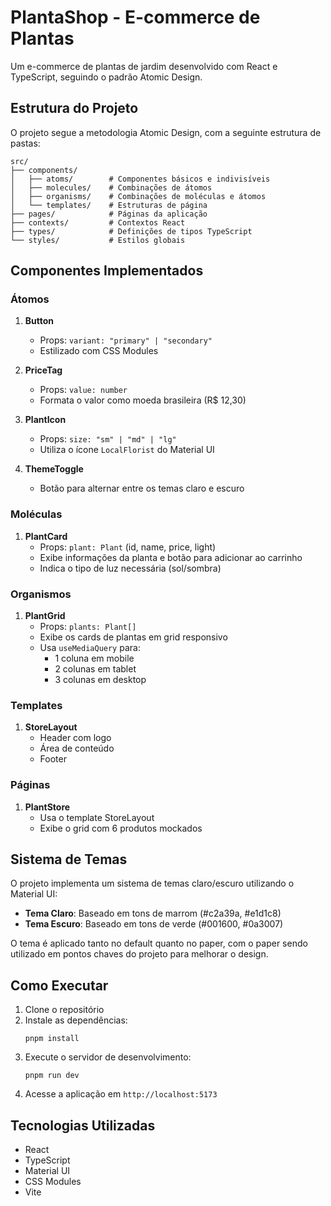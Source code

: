 # PlantaShop - E-commerce de Plantas

Um e-commerce de plantas de jardim desenvolvido com React e TypeScript, seguindo o padrão Atomic Design.

## Estrutura do Projeto

O projeto segue a metodologia Atomic Design, com a seguinte estrutura de pastas:

```
src/
├── components/
│   ├── atoms/        # Componentes básicos e indivisíveis
│   ├── molecules/    # Combinações de átomos
│   ├── organisms/    # Combinações de moléculas e átomos
│   └── templates/    # Estruturas de página
├── pages/            # Páginas da aplicação
├── contexts/         # Contextos React
├── types/            # Definições de tipos TypeScript
└── styles/           # Estilos globais
```

## Componentes Implementados

### Átomos

1. **Button**
   - Props: `variant: "primary" | "secondary"`
   - Estilizado com CSS Modules

2. **PriceTag**
   - Props: `value: number`
   - Formata o valor como moeda brasileira (R$ 12,30)

3. **PlantIcon**
   - Props: `size: "sm" | "md" | "lg"`
   - Utiliza o ícone `LocalFlorist` do Material UI

4. **ThemeToggle**
   - Botão para alternar entre os temas claro e escuro

### Moléculas

1. **PlantCard**
   - Props: `plant: Plant` (id, name, price, light)
   - Exibe informações da planta e botão para adicionar ao carrinho
   - Indica o tipo de luz necessária (sol/sombra)

### Organismos

1. **PlantGrid**
   - Props: `plants: Plant[]`
   - Exibe os cards de plantas em grid responsivo
   - Usa `useMediaQuery` para:
     - 1 coluna em mobile
     - 2 colunas em tablet
     - 3 colunas em desktop

### Templates

1. **StoreLayout**
   - Header com logo
   - Área de conteúdo
   - Footer

### Páginas

1. **PlantStore**
   - Usa o template StoreLayout
   - Exibe o grid com 6 produtos mockados

## Sistema de Temas

O projeto implementa um sistema de temas claro/escuro utilizando o Material UI:

- **Tema Claro**: Baseado em tons de marrom (#c2a39a, #e1d1c8)
- **Tema Escuro**: Baseado em tons de verde (#001600, #0a3007)

O tema é aplicado tanto no default quanto no paper, com o paper sendo utilizado em pontos chaves do projeto para melhorar o design.

## Como Executar

1. Clone o repositório
2. Instale as dependências:
   ```
   pnpm install
   ```
3. Execute o servidor de desenvolvimento:
   ```
   pnpm run dev
   ```
4. Acesse a aplicação em `http://localhost:5173`

## Tecnologias Utilizadas

- React
- TypeScript
- Material UI
- CSS Modules
- Vite

